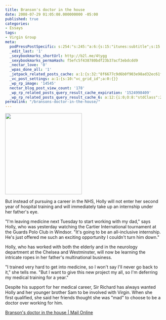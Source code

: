 ```yaml
---
title: Branson's doctor in the house
date: 2008-07-29 01:05:08.000000000 -05:00
published: true
categories:
- Essays
tags:
- Virgin Group
meta:
  podPressPostSpecific: s:254:"s:245:"a:6:{s:15:"itunes:subtitle";s:15:"##PostExcerpt##";s:14:"itunes:summary";s:15:"##PostExcerpt##";s:15:"itunes:keywords";s:17:"##WordPressCats##";s:13:"itunes:author";s:10:"##Global##";s:15:"itunes:explicit";s:2:"No";s:12:"itunes:block";s:2:"No";}";";
  _edit_last: '1'
  _sexybookmarks_shortUrl: http://b2l.me/4tygg
  _sexybookmarks_permaHash: f5efc5f438780bdf23b37acf3ebdcdd9
  _nectar_love: '0'
  _wpas_done_all: '1'
  _jetpack_related_posts_cache: a:1:{s:32:"8f6677c9d6b0f903e98ad32ec61f8deb";a:2:{s:7:"expires";i:1470243639;s:7:"payload";a:3:{i:0;a:1:{s:2:"id";i:4809;}i:1;a:1:{s:2:"id";i:300;}i:2;a:1:{s:2:"id";i:1373;}}}}
  _vc_post_settings: a:1:{s:10:"vc_grid_id";a:0:{}}
  _wp_rp_image: '14545'
  nectar_blog_post_view_count: '178'
  _wp_rp_related_posts_query_result_cache_expiration: '1524998409'
  _wp_rp_related_posts_query_result_cache_6: a:12:{i:0;O:8:"stdClass":2:{s:7:"post_id";s:3:"261";s:5:"score";s:17:"91.35292114002408";}i:1;O:8:"stdClass":2:{s:7:"post_id";s:3:"407";s:5:"score";s:17:"88.27203105810185";}i:2;O:8:"stdClass":2:{s:7:"post_id";s:3:"227";s:5:"score";s:17:"77.32189530152237";}i:3;O:8:"stdClass":2:{s:7:"post_id";s:4:"1417";s:5:"score";s:17:"69.45264962686511";}i:4;O:8:"stdClass":2:{s:7:"post_id";s:4:"1309";s:5:"score";s:17:"69.45264962686511";}i:5;O:8:"stdClass":2:{s:7:"post_id";s:4:"1196";s:5:"score";s:17:"69.45264962686511";}i:6;O:8:"stdClass":2:{s:7:"post_id";s:4:"1117";s:5:"score";s:17:"69.45264962686511";}i:7;O:8:"stdClass":2:{s:7:"post_id";s:3:"874";s:5:"score";s:17:"69.45264962686511";}i:8;O:8:"stdClass":2:{s:7:"post_id";s:3:"797";s:5:"score";s:17:"69.45264962686511";}i:9;O:8:"stdClass":2:{s:7:"post_id";s:3:"742";s:5:"score";s:17:"69.45264962686511";}i:10;O:8:"stdClass":2:{s:7:"post_id";s:3:"727";s:5:"score";s:17:"69.45264962686511";}i:11;O:8:"stdClass":2:{s:7:"post_id";s:3:"394";s:5:"score";s:17:"69.45264962686511";}}
permalink: "/bransons-doctor-in-the-house/"
---
```

<img class="alignright" src="{{ site.baseurl }}/posts/2008/07/article-0-021653E900000578-845_310x327.jpg" alt="" width="248" height="262" />

But instead of pursuing a career in the NHS, Holly will not enter her second year of hospital training and will immediately take up an internship under her father's eye.

"I'm leaving medicine next Tuesday to start working with my dad," says Holly, who was yesterday watching the Cartier International tournament at the Guards Polo Club in Windsor. "It's going to be an all-inclusive internship. He's just offered me such an exciting opportunity I couldn't turn him down."

Holly, who has worked with both the elderly and in the neurology department at the Chelsea and Westminster, will now be learning the intricate ropes in her father's multinational business.

"I trained very hard to get into medicine, so I won't say I'll never go back to it," she tells me. "But I want to give this new project my all, so I'm deferring my medical training for a year."

Despite his support for her medical career, Sir Richard has always wanted Holly and her younger brother Sam to be involved with Virgin. When she first qualified, she said her friends thought she was "mad" to choose to be a doctor over working for him.

<a href="http://www.dailymail.co.uk/news/article-1039040/Bransons-doctor-house.html" rel="nofollow">Branson's doctor in the house | Mail Online</a></p>
